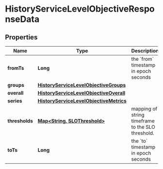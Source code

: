 

# HistoryServiceLevelObjectiveResponseData

## Properties

Name | Type | Description | Notes
------------ | ------------- | ------------- | -------------
**fromTs** | **Long** | the &#x60;from&#x60; timestamp in epoch seconds |  [optional]
**groups** | [**HistoryServiceLevelObjectiveGroups**](HistoryServiceLevelObjectiveGroups.md) |  |  [optional]
**overall** | [**HistoryServiceLevelObjectiveOverall**](HistoryServiceLevelObjectiveOverall.md) |  |  [optional]
**series** | [**HistoryServiceLevelObjectiveMetrics**](HistoryServiceLevelObjectiveMetrics.md) |  |  [optional]
**thresholds** | [**Map&lt;String, SLOThreshold&gt;**](SLOThreshold.md) | mapping of string timeframe to the SLO threshold. |  [optional]
**toTs** | **Long** | the &#x60;to&#x60; timestamp in epoch seconds |  [optional]



